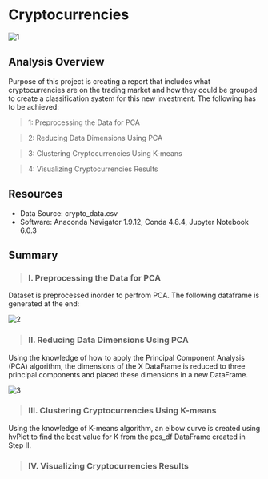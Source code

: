 # Cryptocurrencies

![1](https://user-images.githubusercontent.com/73450637/109252304-319e9c00-77bb-11eb-96d8-6811d49c37c6.jpg)

## Analysis Overview

Purpose of this project is creating a report that includes what cryptocurrencies are on the trading market and how they could be grouped to create a classification system for this new investment. The following has to be achieved:

> 1: Preprocessing the Data for PCA

>2: Reducing Data Dimensions Using PCA

>3: Clustering Cryptocurrencies Using K-means

>4: Visualizing Cryptocurrencies Results


## Resources

* Data Source: crypto_data.csv
* Software: Anaconda Navigator 1.9.12, Conda 4.8.4, Jupyter Notebook 6.0.3

## Summary

> ### I. Preprocessing the Data for PCA

Dataset is preprocessed inorder to perfrom PCA. The following dataframe is generated at the end:

![2](https://user-images.githubusercontent.com/73450637/109267875-42113f80-77d8-11eb-8ea8-39553798b3fb.png)

> ### II. Reducing Data Dimensions Using PCA

Using the knowledge of how to apply the Principal Component Analysis (PCA) algorithm, the dimensions of the X DataFrame is reduced to three principal components and placed these dimensions in a new DataFrame.

![3](https://user-images.githubusercontent.com/73450637/109268128-a207e600-77d8-11eb-9ad4-e6fdcaf6585a.png)

> ### III. Clustering Cryptocurrencies Using K-means

Using the knowledge of K-means algorithm, an elbow curve is created using hvPlot to find the best value for K from the pcs_df DataFrame created in Step II. 

> ### IV. Visualizing Cryptocurrencies Results


